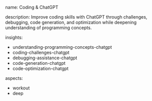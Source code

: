 name: Coding & ChatGPT

description: Improve coding skills with ChatGPT through challenges, debugging, code generation, and optimization while deepening understanding of programming concepts.

insights:
  - understanding-programming-concepts-chatgpt
  - coding-challenges-chatgpt
  - debugging-assistance-chatgpt
  - code-generation-chatgpt
  - code-optimization-chatgpt

aspects:
  - workout
  - deep
